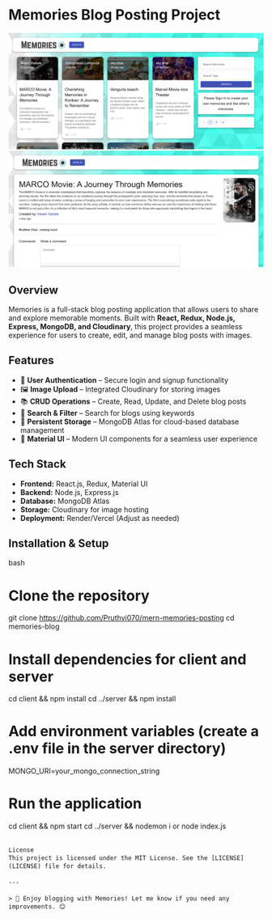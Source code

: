# Memories Blog Posting Project
![Screenshot](preview1.png)
![Screenshot](preview2.png)

## Overview
Memories is a full-stack blog posting application that allows users to share and explore memorable moments. Built with **React, Redux, Node.js, Express, MongoDB, and Cloudinary**, this project provides a seamless experience for users to create, edit, and manage blog posts with images.

## Features
- 📝 **User Authentication** – Secure login and signup functionality
- 🖼 **Image Upload** – Integrated Cloudinary for storing images
- 📚 **CRUD Operations** – Create, Read, Update, and Delete blog posts
- 🔎 **Search & Filter** – Search for blogs using keywords
- 💾 **Persistent Storage** – MongoDB Atlas for cloud-based database management
- 🎨 **Material UI** – Modern UI components for a seamless user experience

## Tech Stack
- **Frontend:** React.js, Redux, Material UI
- **Backend:** Node.js, Express.js
- **Database:** MongoDB Atlas
- **Storage:** Cloudinary for image hosting
- **Deployment:** Render/Vercel (Adjust as needed)

## Installation & Setup
bash
# Clone the repository
git clone https://github.com/Pruthvi070/mern-memories-posting
cd memories-blog

# Install dependencies for client and server
cd client && npm install
cd ../server && npm install

# Add environment variables (create a .env file in the server directory)
MONGO_URI=your_mongo_connection_string


# Run the application
cd client && npm start
cd ../server && nodemon i or node index.js
```

License
This project is licensed under the MIT License. See the [LICENSE](LICENSE) file for details.

---

> 🚀 Enjoy blogging with Memories! Let me know if you need any improvements. 😊
